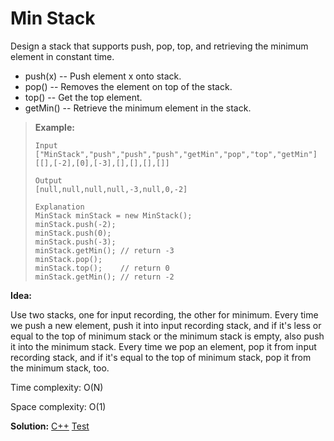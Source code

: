 # Min Stack

Design a stack that supports push, pop, top, and retrieving the minimum element in constant time.

- push(x) -- Push element x onto stack.
- pop() -- Removes the element on top of the stack.
- top() -- Get the top element.
- getMin() -- Retrieve the minimum element in the stack.

> **Example:**
>
> ```
> Input
> ["MinStack","push","push","push","getMin","pop","top","getMin"]
> [[],[-2],[0],[-3],[],[],[],[]]
> 
> Output
> [null,null,null,null,-3,null,0,-2]
> 
> Explanation
> MinStack minStack = new MinStack();
> minStack.push(-2);
> minStack.push(0);
> minStack.push(-3);
> minStack.getMin(); // return -3
> minStack.pop();
> minStack.top();    // return 0
> minStack.getMin(); // return -2
> ```



**Idea:** 

Use two stacks, one for input recording, the other for minimum. Every time we push a new element, push it into input recording stack, and if it's less or equal to the top of minimum stack or the minimum stack is empty, also push it into the minimum stack. Every time we pop an element, pop it from input recording stack, and if it's equal to the top of minimum stack, pop it from the minimum stack, too. 



Time complexity: O(N)

Space complexity: O(1)



**Solution:** [C++](./solution.h)	[Test](./Test.cpp)